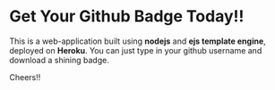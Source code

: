 # Get Your Github Badge Today!!

This is a web-application built using **nodejs** and **ejs template engine**, deployed on **Heroku**.
You can just type in your github username and download a shining badge.

Cheers!!